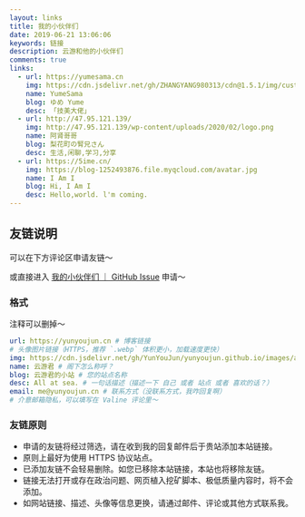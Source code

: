 ```yaml
---
layout: links
title: 我的小伙伴们
date: 2019-06-21 13:06:06
keywords: 链接
description: 云游和他的小伙伴们
comments: true
links:
  - url: https://yumesama.cn
    img: https://cdn.jsdelivr.net/gh/ZHANGYANG980313/cdn@1.5.1/img/custom/avatar.jpg
    name: YumeSama
    blog: ゆめ Yume
    desc: 「技美大佬」
  - url: http://47.95.121.139/
    img: http://47.95.121.139/wp-content/uploads/2020/02/logo.png
    name: 阿肾哥哥
    blog: 梨花町の腎兄さん
    desc: 生活,闲聊,学习,分享
  - url: https://5ime.cn/
    img: https://blog-1252493876.file.myqcloud.com/avatar.jpg
    name: I Am I
    blog: Hi, I Am I
    desc: Hello,world. l'm coming.
---
```


## 友链说明

可以在下方评论区申请友链～

或直接进入 [我的小伙伴们 ｜ GitHub Issue](https://github.com/YunYouJun/yunyoujun.github.io/issues/57) 申请～

### 格式

注释可以删掉～

```yml
url: https://yunyoujun.cn # 博客链接
# 头像图片链接（HTTPS，推荐 `.webp` 体积更小，加载速度更快）
img: https://cdn.jsdelivr.net/gh/YunYouJun/yunyoujun.github.io/images/avatar.webp
name: 云游君 # 阁下怎么称呼？
blog: 云游君的小站 # 您的站点名称
desc: All at sea. # 一句话描述（描述一下 自己 或者 站点 或者 喜欢的话？）
email: me@yunyoujun.cn # 联系方式（没联系方式，我咋回复啊）
# 介意邮箱隐私，可以填写在 Valine 评论里～
```

### 友链原则

- 申请的友链将经过筛选，请在收到我的回复邮件后于贵站添加本站链接。
- 原则上最好为使用 HTTPS 协议站点。
- 已添加友链不会轻易删除。如您已移除本站链接，本站也将移除友链。
- 链接无法打开或存在政治问题、网页植入挖矿脚本、极低质量内容时，将不会添加。
- 如网站链接、描述、头像等信息更换，请通过邮件、评论或其他方式联系我。
